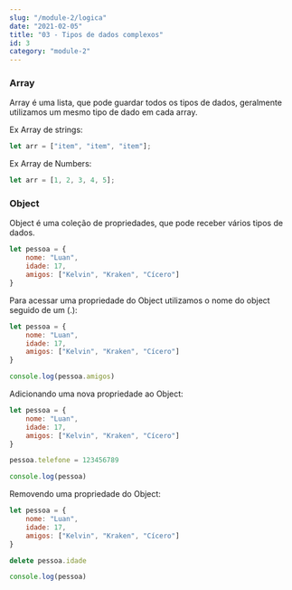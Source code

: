 ```yaml
---
slug: "/module-2/logica"
date: "2021-02-05"
title: "03 - Tipos de dados complexos"
id: 3
category: "module-2"
---
```


### Array

Array é uma lista, que pode guardar todos os tipos de dados, geralmente utilizamos um mesmo tipo de dado em cada array.

Ex Array de strings:
```javascript
let arr = ["item", "item", "item"];
```

Ex Array de Numbers:
```javascript
let arr = [1, 2, 3, 4, 5];
```


### Object

Object é uma coleção de propriedades, que pode receber vários tipos de dados.

```javascript
let pessoa = {
    nome: "Luan",
    idade: 17,
    amigos: ["Kelvin", "Kraken", "Cícero"]
}
```

Para acessar uma propriedade do Object utilizamos o nome do object seguido de um (.):

```javascript
let pessoa = {
    nome: "Luan",
    idade: 17,
    amigos: ["Kelvin", "Kraken", "Cícero"]
}

console.log(pessoa.amigos)
```

Adicionando uma nova propriedade ao Object:

```javascript
let pessoa = {
    nome: "Luan",
    idade: 17,
    amigos: ["Kelvin", "Kraken", "Cícero"]
}

pessoa.telefone = 123456789

console.log(pessoa)

```

Removendo uma propriedade do Object:

```javascript
let pessoa = {
    nome: "Luan",
    idade: 17,
    amigos: ["Kelvin", "Kraken", "Cícero"]
}

delete pessoa.idade

console.log(pessoa)

```





